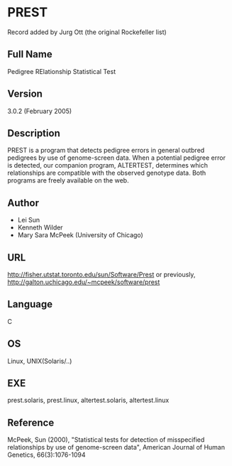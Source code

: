 # PREST
Record added by Jurg Ott (the original Rockefeller list)

## Full Name
Pedigree RElationship Statistical Test

## Version
3.0.2 (February 2005)

## Description
PREST is a program that detects pedigree errors in general outbred pedigrees by use of genome-screen data. When a potential pedigree error is detected, our companion program, ALTERTEST, determines which relationships are compatible with the observed genotype data. Both programs are freely available on the web.

## Author
* Lei Sun
* Kenneth Wilder
* Mary Sara McPeek (University of Chicago)

## URL
http://fisher.utstat.toronto.edu/sun/Software/Prest or previously, http://galton.uchicago.edu/~mcpeek/software/prest

## Language
C

## OS
Linux, UNIX(Solaris/..)

## EXE
prest.solaris, prest.linux, altertest.solaris, altertest.linux

## Reference
McPeek, Sun (2000), "Statistical tests for detection of misspecified relationships by use of genome-screen data", American Journal of Human Genetics, 66(3):1076-1094